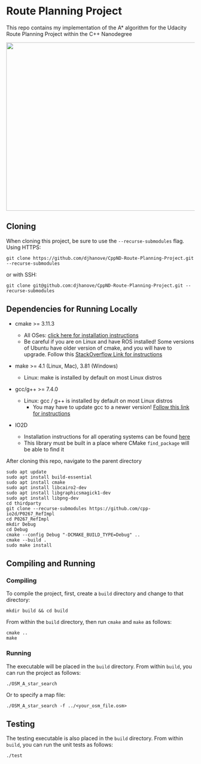 # Route Planning Project

This repo contains my implementation of the A* algorithm for the Udacity Route Planning Project within the C++ Nanodegree

<img src="map.png" width="600" height="450" />

## Cloning

When cloning this project, be sure to use the `--recurse-submodules` flag. Using HTTPS:
```
git clone https://github.com/djhanove/CppND-Route-Planning-Project.git --recurse-submodules
```
or with SSH:
```
git clone git@github.com:djhanove/CppND-Route-Planning-Project.git --recurse-submodules
```

## Dependencies for Running Locally
* cmake >= 3.11.3
  * All OSes: [click here for installation instructions](https://cmake.org/install/)
  * Be careful if you are on Linux and have ROS installed! Some versions of Ubuntu have older version of cmake, and you will have to upgrade. Follow this [StackOverflow Link for instructions](https://answers.ros.org/question/293119/how-can-i-updateremove-cmake-without-partially-deleting-my-ros-distribution/)
* make >= 4.1 (Linux, Mac), 3.81 (Windows)
  * Linux: make is installed by default on most Linux distros

* gcc/g++ >= 7.4.0
  * Linux: gcc / g++ is installed by default on most Linux distros
	* You may have to update gcc to a newer version! [Follow this link for instructions](https://tuxamito.com/wiki/index.php/Installing_newer_GCC_versions_in_Ubuntu)
* IO2D
  * Installation instructions for all operating systems can be found [here](https://github.com/cpp-io2d/P0267_RefImpl/blob/master/BUILDING.md)
  * This library must be built in a place where CMake `find_package` will be able to find it

After cloning this repo, navigate to the parent directory
```	
sudo apt update
sudo apt install build-essential
sudo apt install cmake
sudo apt install libcairo2-dev
sudo apt install libgraphicsmagick1-dev
sudo apt install libpng-dev
cd thirdparty
git clone --recurse-submodules https://github.com/cpp-io2d/P0267_RefImpl
cd P0267_RefImpl
mkdir Debug
cd Debug
cmake --config Debug "-DCMAKE_BUILD_TYPE=Debug" ..
cmake --build .
sudo make install
```

## Compiling and Running

### Compiling
To compile the project, first, create a `build` directory and change to that directory:
```
mkdir build && cd build
```
From within the `build` directory, then run `cmake` and `make` as follows:
```
cmake ..
make
```
### Running
The executable will be placed in the `build` directory. From within `build`, you can run the project as follows:
```
./OSM_A_star_search
```
Or to specify a map file:
```
./OSM_A_star_search -f ../<your_osm_file.osm>
```

## Testing

The testing executable is also placed in the `build` directory. From within `build`, you can run the unit tests as follows:
```
./test
```

